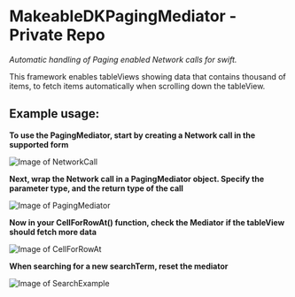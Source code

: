 # MakeableDKPagingMediator - Private Repo #

*Automatic handling of Paging enabled Network calls for swift.*

This framework enables tableViews showing data that contains thousand of items, to fetch items automatically when scrolling down the tableView.

## Example usage: ##


**To use the PagingMediator, start by creating a Network call in the supported form**

![Image of NetworkCall](https://github.com/makeabledk/swift-paging-framework/blob/master/PagingMediatorFramework/NetworkCallExample.png)



**Next, wrap the Network call in a PagingMediator object. Specify the parameter type, and the return type of the call**

![Image of PagingMediator](https://github.com/makeabledk/swift-paging-framework/blob/master/PagingMediatorFramework/PagingMediatorExample.png)


**Now in your CellForRowAt() function, check the Mediator if the tableView should fetch more data**

![Image of CellForRowAt](https://github.com/makeabledk/swift-paging-framework/blob/master/PagingMediatorFramework/cellForRowAtExample.png)


**When searching for a new searchTerm, reset the mediator**

![Image of SearchExample](https://github.com/makeabledk/swift-paging-framework/blob/master/PagingMediatorFramework/searchExample.png)
